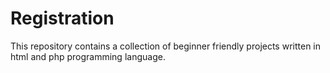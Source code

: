 # Registration
This repository contains a collection of beginner friendly projects written in html and php  programming language.
